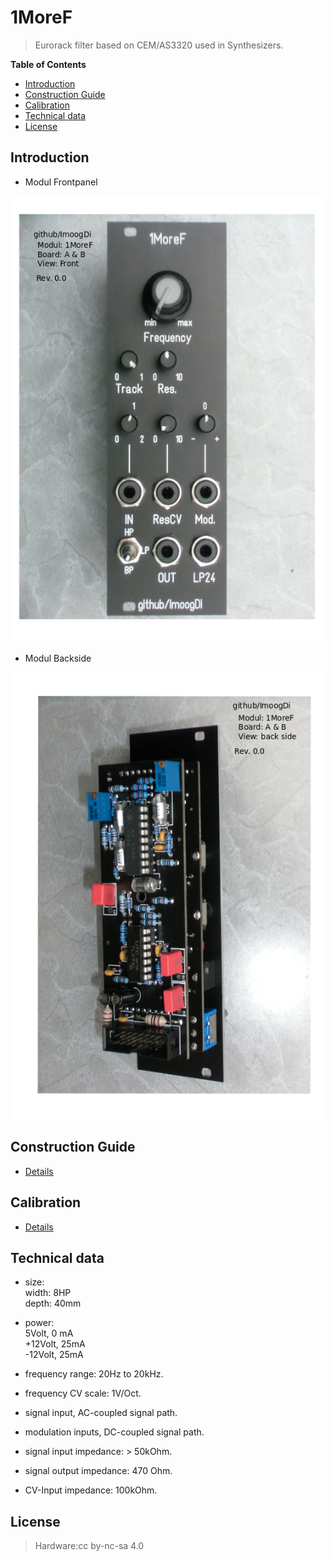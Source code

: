 #  1MoreF
> Eurorack filter based on CEM/AS3320 used in Synthesizers.

**Table of Contents**

- [Introduction](#intro)
- [Construction Guide](#constructionguide)
- [Calibration](#calibration)
- [Technical data](#technical-data)
- [License](#license)

## Introduction<a name="intro"></a>

- Modul Frontpanel

![Modul: 1MoreF Front](./doc/pictures/1MoreF_Modul.png)

- Modul Backside

![Modul: 1MoreF Backside](./doc/pictures/1MoreF_ModulBackKomlete.png)


## Construction Guide<a name="constructionguide"></a>

- [Details](./doc/constructionguide.md)

## Calibration<a name="calibration"></a>

- [Details](./doc/calibration.md)


## Technical data<a name="technical-data"></a>

- size:  
  width: 8HP  
  depth: 40mm

- power:  
    5Volt, 0 mA  
  +12Volt, 25mA  
  -12Volt, 25mA  

- frequency range: 20Hz to 20kHz.
- frequency CV scale: 1V/Oct.
- signal input, AC-coupled signal path.
- modulation inputs, DC-coupled signal path.
- signal input impedance: > 50kOhm.
- signal output impedance: 470 Ohm.
- CV-Input impedance: 100kOhm.


## License<a name="license"></a>
> Hardware:cc by-nc-sa 4.0

